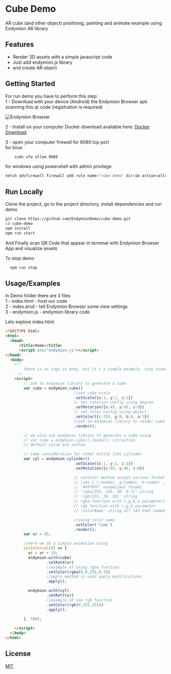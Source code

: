 
# Cube Demo

AR cube (and other object) positionig, painting and animate example using Endymion AR library



## Features

- Render 3D assets with a simple javascript code
- Just add endymion.js library
- and create AR object 


## Getting Started

For run demo you have to perform this step:   
1 - Download with your device (Android) the Endymion Browser apk scanning this qr code (registration is required)   

![Endymion Browser](https://endymion.tech/endymion-address-qrcode-300x300.png)      



2 - Install on your computer Docker download available here: [Docker Download](https://docs.docker.com/desktop/)

3 - open your computer firewall for 8080 tcp port   
for linux
```bash
    sudo ufw allow 8080
```
for windows using powershell with admin privilege
```powershell
netsh advfirewall firewall add rule name="cube-demo" dir=in action=allow protocol=TCP localport=8080
```
    
## Run Locally

Clone the project, go to the project directory, install dependencies and run demo

```bash
git clone https://github.com/EndymionDemo/cube-demo.git   
cd cube-demo    
npm install   
npm run start   

```

And Finally scan QR Code that appear in terminal with Endymion Browser App and visualize assets


To stop demo    

```bash
  npm run stop
```

## Usage/Examples
In Demo folder there are 3 files        
1 - index.html - host our code      
2 - index.arsd - tell Endymion Browser some view settings       
3 - endymion.js - endymion library code

Lets explore index.html
```html
<!DOCTYPE html>
<html>
  <head>
      <title>Home</title>
      <script src="endymion.js"></script>
</head>
  <body>
    <!-- 
        there is no tags in body, but it's a simple example, stay tuned for html part!
    -->
    <script>
        // ask to endymion library to generate a cube
        var cube = endymion.cube()
                              //set cube scale
                              .setScale({x:1, y:1, z:1})
                              // set rotation config using degree
                              .setRotation({x:45, y:45, z:0})
                              // set color config using object
                              .setColor({r:255, g:0, b:0, a:1})
                              //ask to endymion library to render cube configured
                              .render();

        // we also ask endymion library to generate a cube using
        // var cube = endymion.cube().render() istruction
        // default value are setted

        // same consideration for other entity like cylinder
        var cyl = endymion.cylinder()
                              .setScale({x:1, y:1, z:1})
                              .setRotation({x:45, y:45, z:0})

                              // setColor method accept variuos format for color
                              // like { r:number, g:number, b:number , a:number} object
                              // '#FFFFFF' exadecimal format
                              // 'rgba(255, 255, 30, 0.7)' string
                              // 'rgb(255, 30, 10)' string
                              // rgba function with r,g,b,a parameters
                              // rgb function with r,g,b parameter
                              // 'colorName' string all 143 html named color

                              //using color name
                              .setColor('lime')
                              .render();
        var xr = 45;

        //here we do a simple animation using 
        setInterval(() => {
          xr = xr + 10;
          endymion.with(cube)
                  .setRotX(xr)
                  //example of using rgba function
                  .setColor(rgba(0,0,255,0.3))
                  //apply method is used apply modifications
                  .apply();

          endymion.with(cyl)
                  .setRotY(xr)
                  //example of use rgb function
                  .setColor(rgb(0,255,255))
                  .apply();

        }, 500);
        
    </script>
  </body>
</html>
```


## License

[MIT](https://choosealicense.com/licenses/mit/)

